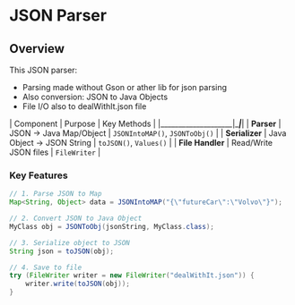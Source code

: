 # JSON Parser

## Overview 
This JSON parser:
- Parsing made without Gson or ather lib for json parsing
- Also conversion: JSON to Java Objects
- File I/O also to dealWithIt.json file

| Component          | Purpose                          | Key Methods                     |
|____________________|__________________________________|_________________________________|
| **Parser**         | JSON → Java Map/Object           | `JSONIntoMAP()`, `JSONToObj()`  |
| **Serializer**     | Java Object → JSON String        | `toJSON()`, `Values()`          |
| **File Handler**   | Read/Write JSON files            | `FileWriter`                    |

### Key Features
```java
// 1. Parse JSON to Map
Map<String, Object> data = JSONIntoMAP("{\"futureCar\":\"Volvo\"}");

// 2. Convert JSON to Java Object
MyClass obj = JSONToObj(jsonString, MyClass.class);

// 3. Serialize object to JSON
String json = toJSON(obj);

// 4. Save to file
try (FileWriter writer = new FileWriter("dealWithIt.json")) {
    writer.write(toJSON(obj));
}
